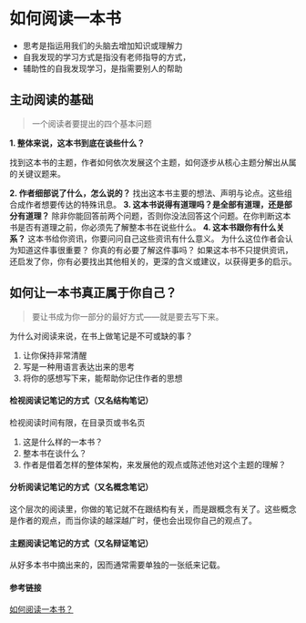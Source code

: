 # 如何阅读一本书


- 思考是指运用我们的头脑去增加知识或理解力
- 自我发现的学习方式是指没有老师指导的方式，
- 辅助性的自我发现学习，是指需要别人的帮助





## 主动阅读的基础

> 一个阅读者要提出的四个基本问题

**1. 整体来说，这本书到底在谈些什么？**

   找到这本书的主题，作者如何依次发展这个主题，如何逐步从核心主题分解出从属的关键议题来。

**2. 作者细部说了什么，怎么说的？**
   找出这本书主要的想法、声明与论点。这些组合成作者想要传达的特殊讯息。
**3. 这本书说得有道理吗？是全部有道理，还是部分有道理？**
   除非你能回答前两个问题，否则你没法回答这个问题。在你判断这本书是否有道理之前，你必须先了解整本书在说些什么。
**4. 这本书跟你有什么关系？**
   这本书给你资讯，你要问问自己这些资讯有什么意义。
   为什么这位作者会认为知道这件事很重要？
   你真的有必要了解这件事吗？
   如果这本书不只提供资讯，还启发了你，你有必要找出其他相关的，更深的含义或建议，以获得更多的启示。



## 如何让一本书真正属于你自己？

> 要让书成为你一部分的最好方式——就是要去写下来。

为什么对阅读来说，在书上做笔记是不可或缺的事？

1. 让你保持非常清醒
2. 写是一种用语言表达出来的思考
3. 将你的感想写下来，能帮助你记住作者的思想

#### 检视阅读记笔记的方式（又名结构笔记）

检视阅读时间有限，在目录页或书名页

1. 这是什么样的一本书？
2. 整本书在谈什么？
3. 作者是借着怎样的整体架构，来发展他的观点或陈述他对这个主题的理解？



#### 分析阅读记笔记的方式（又名概念笔记）

这个层次的阅读里，你做的笔记就不在跟结构有关，而是跟概念有关了。这些概念是作者的观点，而当你读的越深越广时，便也会出现你自己的观点了。

#### 主题阅读记笔记的方式（又名辩证笔记）

从好多本书中摘出来的，因而通常需要单独的一张纸来记载。

#### 参考链接
[如何阅读一本书？](https://zhuanlan.zhihu.com/p/25254294)
